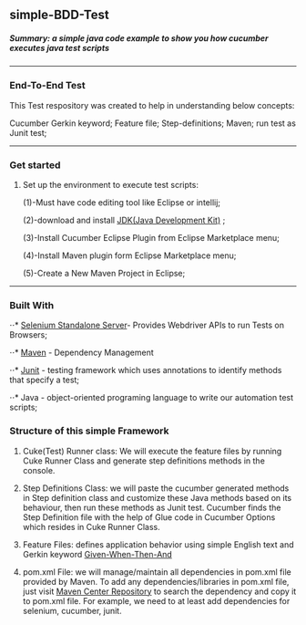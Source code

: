 ## simple-BDD-Test
##### Summary: a simple java code example to show you how cucumber executes java test scripts
---
### End-To-End Test
This Test respository was created to help in understanding below concepts:

Cucumber Gerkin keyword; Feature file; Step-definitions; Maven; run test as Junit test; 

---

### Get started

1. Set up the environment to execute test scripts:

	 (1)-Must have code editing tool like Eclipse or intellij; 
	 
	 (2)-download and install [JDK(Java Development Kit)](https://openjdk.java.net/) ;
	 
	 (3)-Install Cucumber Eclipse Plugin from Eclipse Marketplace menu;
	 
	 (4)-Install Maven plugin form Eclipse Marketplace menu;
	 
	 (5)-Create a New Maven Project in Eclipse;
	 
---	 

### Built With
⋅⋅* [Selenium Standalone Server](https://www.seleniumhq.org/download/)- Provides Webdriver APIs to run Tests on Browsers; 

⋅⋅* [Maven](https://mvnrepository.com/repos/central) - Dependency Management 

⋅⋅* [Junit](https://github.com/junit-team/junit4/wiki/Download-and-Install) - testing framework which uses annotations to identify methods that specify a test;

⋅⋅* Java - object-oriented programing language to write our automation test scripts;

### Structure of this simple Framework
1. Cuke(Test) Runner class: We will execute the feature files by running Cuke Runner Class and generate step definitions methods in the console. 

2. Step Definitions Class: we will paste the cucumber generated methods in Step definition class and customize these Java methods based on its behaviour, then run these methods as Junit test. Cucumber finds the Step Definition file with the help of Glue code in Cucumber Options which resides in Cuke Runner Class. 

3. Feature Files: defines application behavior using simple English text and Gerkin keyword [Given-When-Then-And](https://docs.cucumber.io/gherkin/reference/)

4. pom.xml File: we will manage/maintain all dependencies in pom.xml file provided by Maven. To add any dependencies/libraries in pom.xml file, just visit [Maven Center Repository](https://mvnrepository.com/) to search the dependency and copy it to pom.xml file. For example, we need to at least add dependencies for selenium, cucumber, junit. 




